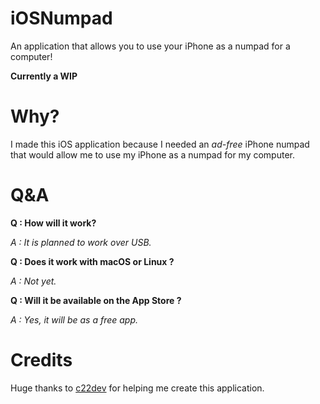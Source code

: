 # iOSNumpad
An application that allows you to use your iPhone as a numpad for a computer!

**Currently a WIP**

# Why?

I made this iOS application because I needed an *ad-free* iPhone numpad that would allow me to use my iPhone as a numpad for my computer.

# Q&A

**Q : How will it work?**

*A : It is planned to work over USB.*

**Q : Does it work with macOS or Linux ?**

*A : Not yet.*

**Q : Will it be available on the App Store ?**

*A : Yes, it will be as a free app.*



# Credits

Huge thanks to [c22dev](https://github.com/c22dev) for helping me create this application.
